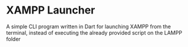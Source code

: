 # XAMPP Launcher

A simple CLI program written in Dart for launching XAMPP from the terminal, instead of executing the already provided script on the LAMPP folder

